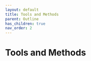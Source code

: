 ```yaml
---
layout: default
title: Tools and Methods
parent: Outline
has_children: true
nav_order: 2
---
```

# Tools and Methods
